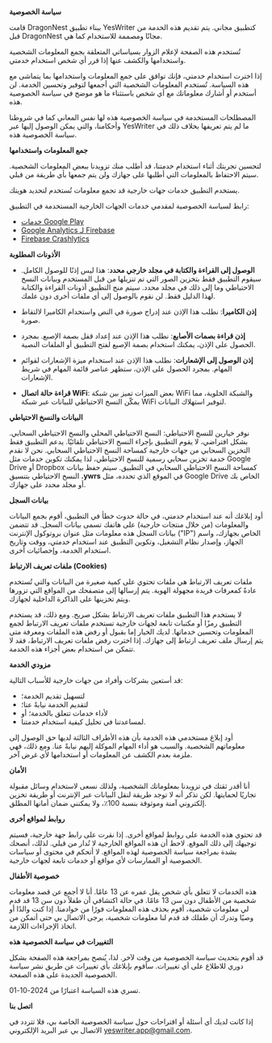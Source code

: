 **سياسة الخصوصية**

قامت DragonNest ببناء تطبيق YesWriter كتطبيق مجاني. يتم تقديم هذه الخدمة من قبل DragonNest مجانًا ومصممة للاستخدام كما هي.

تُستخدم هذه الصفحة لإعلام الزوار بسياساتي المتعلقة بجمع المعلومات الشخصية واستخدامها والكشف عنها إذا قرر أي شخص استخدام خدمتي.

إذا اخترت استخدام خدمتي، فإنك توافق على جمع المعلومات واستخدامها بما يتماشى مع هذه السياسة. تُستخدم المعلومات الشخصية التي أجمعها لتوفير وتحسين الخدمة. لن أستخدم أو أشارك معلوماتك مع أي شخص باستثناء ما هو موضح في سياسة الخصوصية هذه.

المصطلحات المستخدمة في سياسة الخصوصية هذه لها نفس المعاني كما في شروطنا وأحكامنا، والتي يمكن الوصول إليها عبر YesWriter ما لم يتم تعريفها بخلاف ذلك في سياسة الخصوصية هذه.

**جمع المعلومات واستخدامها**

لتحسين تجربتك أثناء استخدام خدمتنا، قد أطلب منك تزويدنا ببعض المعلومات الشخصية. سيتم الاحتفاظ بالمعلومات التي أطلبها على جهازك ولن يتم جمعها بأي طريقة من قبلي.

يستخدم التطبيق خدمات جهات خارجية قد تجمع معلومات تُستخدم لتحديد هويتك.

رابط لسياسة الخصوصية لمقدمي خدمات الجهات الخارجية المستخدمة في التطبيق:

*   [خدمات Google Play](https://www.google.com/policies/privacy/)
*   [Google Analytics لـ Firebase](https://firebase.google.com/policies/analytics)
*   [Firebase Crashlytics](https://firebase.google.com/support/privacy/)

**الأذونات المطلوبة**

- **الوصول إلى القراءة والكتابة في مجلد خارجي محدد**: هذا ليس إذنًا للوصول الكامل. سيقوم التطبيق فقط بتخزين الصور التي تم تنزيلها من قبل المستخدم وبيانات النسخ الاحتياطي وما إلى ذلك في مجلد محدد. سيتم منح التطبيق أذونات القراءة والكتابة لهذا الدليل فقط. لن نقوم بالوصول إلى أي ملفات أخرى دون علمك.

- **إذن الكاميرا**: نطلب هذا الإذن عند إدراج صورة في النص واستخدام الكاميرا لالتقاط صورة.

- **إذن قراءة بصمات الأصابع**: نطلب هذا الإذن عند إعداد قفل بصمة الإصبع. بمجرد الحصول على الإذن، يمكنك استخدام بصمة الإصبع لفتح التطبيق أو الملفات النصية.

- **إذن الوصول إلى الإشعارات**: نطلب هذا الإذن عند استخدام ميزة الإشعارات لقوائم المهام. بمجرد الحصول على الإذن، ستظهر عناصر قائمة المهام في شريط الإشعارات.

- **قراءة حالة اتصال WiFi**: بعض الميزات تميز بين شبكة WiFi والشبكة الخلوية، مما يمكّن النسخ الاحتياطي للبيانات عبر شبكة WiFi لتوفير استهلاك البيانات.

**البيانات والنسخ الاحتياطي**

نوفر خيارين للنسخ الاحتياطي: النسخ الاحتياطي المحلي والنسخ الاحتياطي السحابي. بشكل افتراضي، لا يقوم التطبيق بإجراء النسخ الاحتياطي تلقائيًا. يدعم التطبيق فقط التخزين السحابي من جهات خارجية كمساحة النسخ الاحتياطي السحابي. نحن لا نقدم خدمة تخزين سحابي رسمية للنسخ الاحتياطي، لذا يمكنك تكوين خدمات مثل Google Drive أو Dropbox كمساحة النسخ الاحتياطي السحابي في التطبيق. سيتم حفظ بيانات النسخ الاحتياطي بتنسيق **.ywrs** في الموقع الذي تحدده، مثل Google Drive الخاص بك أو مجلد محدد على جهازك.

**بيانات السجل**

أود إبلاغك أنه عند استخدام خدمتي، في حالة حدوث خطأ في التطبيق، أقوم بجمع البيانات والمعلومات (من خلال منتجات خارجية) على هاتفك تسمى بيانات السجل. قد تتضمن بيانات السجل هذه معلومات مثل عنوان بروتوكول الإنترنت ("IP") الخاص بجهازك، واسم الجهاز، وإصدار نظام التشغيل، وتكوين التطبيق عند استخدام خدمتي، ووقت وتاريخ استخدام الخدمة، وإحصائيات أخرى.

**ملفات تعريف الارتباط (Cookies)**

ملفات تعريف الارتباط هي ملفات تحتوي على كمية صغيرة من البيانات والتي تُستخدم عادةً كمعرفات فريدة مجهولة الهوية. يتم إرسالها إلى متصفحك من المواقع التي تزورها ويتم تخزينها على الذاكرة الداخلية لجهازك.

لا يستخدم هذا التطبيق ملفات تعريف الارتباط بشكل صريح. ومع ذلك، قد يستخدم التطبيق رمزًا أو مكتبات تابعة لجهات خارجية تستخدم ملفات تعريف الارتباط لجمع المعلومات وتحسين خدماتها. لديك الخيار إما بقبول أو رفض هذه الملفات ومعرفة متى يتم إرسال ملف تعريف ارتباط إلى جهازك. إذا اخترت رفض ملفات تعريف الارتباط، فقد لا تتمكن من استخدام بعض أجزاء هذه الخدمة.

**مزودي الخدمة**

قد أستعين بشركات وأفراد من جهات خارجية للأسباب التالية:

*   لتسهيل تقديم الخدمة؛
*   لتقديم الخدمة نيابةً عنا؛
*   لأداء خدمات تتعلق بالخدمة؛ أو
*   لمساعدتنا في تحليل كيفية استخدام خدمتنا.

أود إبلاغ مستخدمي هذه الخدمة بأن هذه الأطراف الثالثة لديها حق الوصول إلى معلوماتهم الشخصية. والسبب هو أداء المهام الموكلة إليهم نيابةً عنا. ومع ذلك، فهي ملزمة بعدم الكشف عن المعلومات أو استخدامها لأي غرض آخر.

**الأمان**

أنا أقدر ثقتك في تزويدنا بمعلوماتك الشخصية، ولذلك نسعى لاستخدام وسائل مقبولة تجاريًا لحمايتها. لكن تذكر أنه لا توجد طريقة لنقل البيانات عبر الإنترنت أو طريقة تخزين إلكتروني آمنة وموثوقة بنسبة 100٪، ولا يمكنني ضمان أمانها المطلق.

**روابط لمواقع أخرى**

قد تحتوي هذه الخدمة على روابط لمواقع أخرى. إذا نقرت على رابط جهة خارجية، فسيتم توجيهك إلى ذلك الموقع. لاحظ أن هذه المواقع الخارجية لا تُدار من قبلي. لذلك، أنصحك بشدة بمراجعة سياسة الخصوصية لهذه المواقع. لا أتحكم في محتوى أو سياسات الخصوصية أو الممارسات لأي مواقع أو خدمات تابعة لجهات خارجية.

**خصوصية الأطفال**

هذه الخدمات لا تتعلق بأي شخص يقل عمره عن 13 عامًا. أنا لا أجمع عن قصد معلومات شخصية من الأطفال دون سن 13 عامًا. في حالة اكتشافي أن طفلاً دون سن 13 قد قدم لي معلومات شخصية، أقوم بحذف هذه المعلومات فورًا من خوادمنا. إذا كنت والدًا أو وصيًا وتدرك أن طفلك قد قدم لنا معلومات شخصية، يرجى الاتصال بي حتى أتمكن من اتخاذ الإجراءات اللازمة.

**التغييرات في سياسة الخصوصية هذه**

قد أقوم بتحديث سياسة الخصوصية من وقت لآخر. لذا، يُنصح بمراجعة هذه الصفحة بشكل دوري للاطلاع على أي تغييرات. سأقوم بإبلاغك بأي تغييرات عن طريق نشر سياسة الخصوصية الجديدة على هذه الصفحة.

تسري هذه السياسة اعتبارًا من 2024-10-01.

**اتصل بنا**

إذا كانت لديك أي أسئلة أو اقتراحات حول سياسة الخصوصية الخاصة بي، فلا تتردد في الاتصال بي عبر البريد الإلكتروني yeswriter.app@gmail.com.